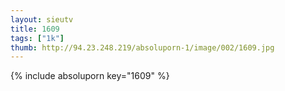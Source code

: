 ```yaml
--- 
layout: sieutv
title: 1609
tags: ["1k"]
thumb: http://94.23.248.219/absoluporn-1/image/002/1609.jpg
---
```

{% include absoluporn key="1609" %} 
